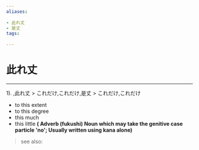 ```yaml
---
aliases:
    
- 此れ丈
- 是丈
tags:
    
---
```


# 此れ丈
---
1).
,此れ丈 > これだけ,これだけ,是丈 > これだけ,これだけ

- to this extent
- to this degree
- this much
- this little
**( Adverb (fukushi) Noun which may take the genitive case particle 'no'; Usually written using kana alone)**
> see also: 
            